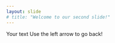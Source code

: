```yaml
---
layout: slide
# title: "Welcome to our second slide!"
---
```

Your text
Use the left arrow to go back!
